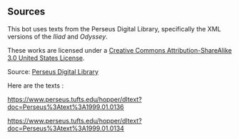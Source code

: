 ## Sources

This bot uses texts from the Perseus Digital Library, specifically the XML versions of the _Iliad_ and _Odyssey_.

These works are licensed under a [Creative Commons Attribution-ShareAlike 3.0 United States License](https://creativecommons.org/licenses/by-sa/3.0/us/).

Source: [Perseus Digital Library](https://www.perseus.tufts.edu)

Here are the texts :

https://www.perseus.tufts.edu/hopper/dltext?doc=Perseus%3Atext%3A1999.01.0136

https://www.perseus.tufts.edu/hopper/dltext?doc=Perseus%3Atext%3A1999.01.0134
